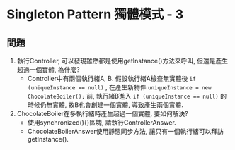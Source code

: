 # Singleton Pattern 獨體模式 - 3

## 問題
1. 執行Controller, 可以發現雖然都是使用getInstance()方法來呼叫, 但還是產生超過一個實體, 為什麼?
	* Controller中有兩個執行緒A, B. 假設執行緒A檢查無實體後 `if (uniqueInstance == null)` , 在產生新物件 `uniqueInstance = new ChocolateBoiler();` 前, 執行緒B進入 `if (uniqueInstance == null)` 的時候仍無實體, 故B也會創建一個實體, 導致產生兩個實體.
1. ChocolateBoiler在多執行緒時產生超過一個實體, 要如何解決?
	* 使用synchronized(){}區塊, 請執行ControllerAnswer.
	* ChocolateBoilerAnswer使用靜態同步方法, 讓只有一個執行緒可以拜訪getInstance().